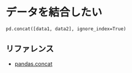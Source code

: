 # データを結合したい

```python3
pd.concat([data1, data2], ignore_index=True)
```

## リファレンス

- [pandas.concat](https://pandas.pydata.org/pandas-docs/stable/reference/api/pandas.concat.html)
